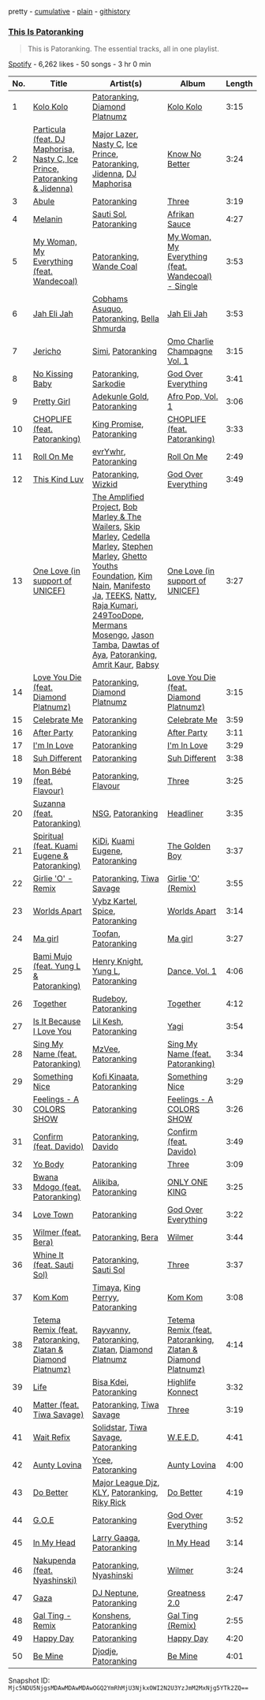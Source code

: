 pretty - [cumulative](/playlists/cumulative/37i9dQZF1DZ06evO1iOLV6.md) - [plain](/playlists/plain/37i9dQZF1DZ06evO1iOLV6) - [githistory](https://github.githistory.xyz/mackorone/spotify-playlist-archive/blob/main/playlists/plain/37i9dQZF1DZ06evO1iOLV6)

### [This Is Patoranking](https://open.spotify.com/playlist/37i9dQZF1DZ06evO1iOLV6)

> This is Patoranking\. The essential tracks, all in one playlist.

[Spotify](https://open.spotify.com/user/spotify) - 6,262 likes - 50 songs - 3 hr 0 min

| No. | Title | Artist(s) | Album | Length |
|---|---|---|---|---|
| 1 | [Kolo Kolo](https://open.spotify.com/track/2RnkJgwCzgvQU3MUysO1fG) | [Patoranking](https://open.spotify.com/artist/2hKQc001G7ggs3ZyxMdkGq), [Diamond Platnumz](https://open.spotify.com/artist/3cAisWS37sGCCtRgWfvrod) | [Kolo Kolo](https://open.spotify.com/album/6o46JSSqZAcJSma0j37t4u) | 3:15 |
| 2 | [Particula \(feat\. DJ Maphorisa, Nasty C, Ice Prince, Patoranking & Jidenna\)](https://open.spotify.com/track/2mZLaQDdLplafm3Y5HMr51) | [Major Lazer](https://open.spotify.com/artist/738wLrAtLtCtFOLvQBXOXp), [Nasty C](https://open.spotify.com/artist/2gzWmhOZhDN6gXL49JW9qj), [Ice Prince](https://open.spotify.com/artist/1sSt1DqqqFLkPwfrqafVyn), [Patoranking](https://open.spotify.com/artist/2hKQc001G7ggs3ZyxMdkGq), [Jidenna](https://open.spotify.com/artist/4TsHKU8l8Wq7n7OPVikirn), [DJ Maphorisa](https://open.spotify.com/artist/0mMqD2uqwvCjFvlzo6ayGi) | [Know No Better](https://open.spotify.com/album/4PJtsH62RuojHmS3VCAHXx) | 3:24 |
| 3 | [Abule](https://open.spotify.com/track/5GmvLu8Ok9KqBakA6jTEVK) | [Patoranking](https://open.spotify.com/artist/2hKQc001G7ggs3ZyxMdkGq) | [Three](https://open.spotify.com/album/3OGisD8sBPdvPm7lhN5u2K) | 3:19 |
| 4 | [Melanin](https://open.spotify.com/track/2iauO3C7vEcmJAyP9HXKYX) | [Sauti Sol](https://open.spotify.com/artist/4Rj9lQm9oSiMlirgpsM6eo), [Patoranking](https://open.spotify.com/artist/2hKQc001G7ggs3ZyxMdkGq) | [Afrikan Sauce](https://open.spotify.com/album/6kn9tgw5ktETOGSdwEJI9F) | 4:27 |
| 5 | [My Woman, My Everything \(feat\. Wandecoal\)](https://open.spotify.com/track/5MAScTGPHzWAeivPjpATa9) | [Patoranking](https://open.spotify.com/artist/2hKQc001G7ggs3ZyxMdkGq), [Wande Coal](https://open.spotify.com/artist/1fYVmAFB7sC7eDoF3mJXla) | [My Woman, My Everything \(feat\. Wandecoal\) \- Single](https://open.spotify.com/album/0cUhwhoX9Yi7vhJgHfgRm4) | 3:53 |
| 6 | [Jah Eli Jah](https://open.spotify.com/track/1PLOmSVGYrTRycWnUAWIaF) | [Cobhams Asuquo](https://open.spotify.com/artist/710wXZlOutU4kV7BeLoVwl), [Patoranking](https://open.spotify.com/artist/2hKQc001G7ggs3ZyxMdkGq), [Bella Shmurda](https://open.spotify.com/artist/7kK5badbqOjd8WlT2XWMeM) | [Jah Eli Jah](https://open.spotify.com/album/0NB8X5tOAMMgU4lDWei9B4) | 3:53 |
| 7 | [Jericho](https://open.spotify.com/track/6PrImSndUslYTiN77tqlp8) | [Simi](https://open.spotify.com/artist/4Ns55iOSe1Im2WU2e1Eym0), [Patoranking](https://open.spotify.com/artist/2hKQc001G7ggs3ZyxMdkGq) | [Omo Charlie Champagne Vol\. 1](https://open.spotify.com/album/0DfMhXwJEtsRauBcpb2rz7) | 3:15 |
| 8 | [No Kissing Baby](https://open.spotify.com/track/16ygpIPe2ClOoOypX6QAuH) | [Patoranking](https://open.spotify.com/artist/2hKQc001G7ggs3ZyxMdkGq), [Sarkodie](https://open.spotify.com/artist/01DTVE3KmoPogPZaOvMqO8) | [God Over Everything](https://open.spotify.com/album/3QD26z4Ces1OCiVqPhn87R) | 3:41 |
| 9 | [Pretty Girl](https://open.spotify.com/track/6G7Jnkix0H7nBxqjqGbD50) | [Adekunle Gold](https://open.spotify.com/artist/2IK173RXLiCSQ8fhDlAb3s), [Patoranking](https://open.spotify.com/artist/2hKQc001G7ggs3ZyxMdkGq) | [Afro Pop, Vol\. 1](https://open.spotify.com/album/6GHHoK6LC0Y36nYsouK8qR) | 3:06 |
| 10 | [CHOPLIFE \(feat\. Patoranking\)](https://open.spotify.com/track/5F5OkyidOWn8gj4vQhD7QM) | [King Promise](https://open.spotify.com/artist/4tIKaxUmpXzshok2yCnwdf), [Patoranking](https://open.spotify.com/artist/2hKQc001G7ggs3ZyxMdkGq) | [CHOPLIFE \(feat\. Patoranking\)](https://open.spotify.com/album/04UO0sJC1oRi1N8kpRKiWf) | 3:33 |
| 11 | [Roll On Me](https://open.spotify.com/track/7dwgWc4n7rp7ruK9c21cyo) | [evrYwhr](https://open.spotify.com/artist/11xAvdpLHrDd9f2VIG8QB3), [Patoranking](https://open.spotify.com/artist/2hKQc001G7ggs3ZyxMdkGq) | [Roll On Me](https://open.spotify.com/album/5fNWSpENYMGAqIYehytNyU) | 2:49 |
| 12 | [This Kind Luv](https://open.spotify.com/track/2UrxkIScshPyPlgRpy57Fm) | [Patoranking](https://open.spotify.com/artist/2hKQc001G7ggs3ZyxMdkGq), [Wizkid](https://open.spotify.com/artist/3tVQdUvClmAT7URs9V3rsp) | [God Over Everything](https://open.spotify.com/album/3QD26z4Ces1OCiVqPhn87R) | 3:49 |
| 13 | [One Love \(in support of UNICEF\)](https://open.spotify.com/track/1KA7SVX5x7TqYvCusGxmc7) | [The Amplified Project](https://open.spotify.com/artist/0O84UJcaMyncTUcA49HEch), [Bob Marley & The Wailers](https://open.spotify.com/artist/2QsynagSdAqZj3U9HgDzjD), [Skip Marley](https://open.spotify.com/artist/4ryoUS0W8qXokfMxrlJt6O), [Cedella Marley](https://open.spotify.com/artist/6KL6RLoRlfIYXGx4UAYT6O), [Stephen Marley](https://open.spotify.com/artist/0CIwCGmQMqHqiblnZlFia1), [Ghetto Youths Foundation](https://open.spotify.com/artist/1EunaVmcxPZ3W0OEWd4enl), [Kim Nain](https://open.spotify.com/artist/1sUh9PuHuNHe1ElLUHVLOC), [Manifesto Ja](https://open.spotify.com/artist/5VNiqJUBfbraWrVFJEHjM6), [TEEKS](https://open.spotify.com/artist/4ofg0wyo4TjuNtWQ5XxZhJ), [Natty](https://open.spotify.com/artist/2bYR6To8Z49UmceWctNMIb), [Raja Kumari](https://open.spotify.com/artist/5cBFMoMgcAt03YL2r0tS25), [249TooDope](https://open.spotify.com/artist/4ASAIQZCLWzcBvCmEVLOkm), [Mermans Mosengo](https://open.spotify.com/artist/1F1ezryBLCpGjEm4hFnaDc), [Jason Tamba](https://open.spotify.com/artist/7gfuxIgr15DM6ZgZyFCd1N), [Dawtas of Aya](https://open.spotify.com/artist/13pgjqyXBaaIbsAkdRChFg), [Patoranking](https://open.spotify.com/artist/2hKQc001G7ggs3ZyxMdkGq), [Amrit Kaur](https://open.spotify.com/artist/7G4R492mjIIVQbQPH2q6JS), [Babsy](https://open.spotify.com/artist/6lZtR7OsMOiWt7r59r217Z) | [One Love \(in support of UNICEF\)](https://open.spotify.com/album/0GYG8mzT02965RRFiBxfxX) | 3:27 |
| 14 | [Love You Die \(feat\. Diamond Platnumz\)](https://open.spotify.com/track/6BnKiK0FwqJoqCdVKh442g) | [Patoranking](https://open.spotify.com/artist/2hKQc001G7ggs3ZyxMdkGq), [Diamond Platnumz](https://open.spotify.com/artist/3cAisWS37sGCCtRgWfvrod) | [Love You Die \(feat\. Diamond Platnumz\)](https://open.spotify.com/album/55VuLbTps49geEwrRAB0OD) | 3:15 |
| 15 | [Celebrate Me](https://open.spotify.com/track/02J7gPkx8wI2NDi8eWM4w4) | [Patoranking](https://open.spotify.com/artist/2hKQc001G7ggs3ZyxMdkGq) | [Celebrate Me](https://open.spotify.com/album/6PmMID2Cb2rHTfsJ9Wme56) | 3:59 |
| 16 | [After Party](https://open.spotify.com/track/2mgcd1yyXVz0mMvFE9yCGo) | [Patoranking](https://open.spotify.com/artist/2hKQc001G7ggs3ZyxMdkGq) | [After Party](https://open.spotify.com/album/7A5sOBdTQwFUlE3D0JbIVB) | 3:11 |
| 17 | [I'm In Love](https://open.spotify.com/track/1V9xax1XoP0YpVp941UHJt) | [Patoranking](https://open.spotify.com/artist/2hKQc001G7ggs3ZyxMdkGq) | [I'm In Love](https://open.spotify.com/album/1OiCzZuH7QlqqnX2sGe5VF) | 3:29 |
| 18 | [Suh Different](https://open.spotify.com/track/3mdPtsarSxesXYqBP8OxJ5) | [Patoranking](https://open.spotify.com/artist/2hKQc001G7ggs3ZyxMdkGq) | [Suh Different](https://open.spotify.com/album/0FGE6PIsjF1Dk9OFq3iQU7) | 3:38 |
| 19 | [Mon Bébé \(feat\. Flavour\)](https://open.spotify.com/track/5z68NJKC2MnCydcfIjAqCY) | [Patoranking](https://open.spotify.com/artist/2hKQc001G7ggs3ZyxMdkGq), [Flavour](https://open.spotify.com/artist/0oKNR4ahj1CPnK2kQmbOfo) | [Three](https://open.spotify.com/album/3OGisD8sBPdvPm7lhN5u2K) | 3:25 |
| 20 | [Suzanna \(feat\. Patoranking\)](https://open.spotify.com/track/5yftPkWxksVGPSi21pFuJQ) | [NSG](https://open.spotify.com/artist/31Ua7zSTJxegjyd49ujbSA), [Patoranking](https://open.spotify.com/artist/2hKQc001G7ggs3ZyxMdkGq) | [Headliner](https://open.spotify.com/album/6AAVCyWUzc7rcna0kXmmaf) | 3:35 |
| 21 | [Spiritual \(feat\. Kuami Eugene & Patoranking\)](https://open.spotify.com/track/20v09gzHogJdM5a3GLpR4p) | [KiDi](https://open.spotify.com/artist/14PimM6ohO2gYftuwTam9V), [Kuami Eugene](https://open.spotify.com/artist/0GGKrcPOlBkmBzQDf2Ogkl), [Patoranking](https://open.spotify.com/artist/2hKQc001G7ggs3ZyxMdkGq) | [The Golden Boy](https://open.spotify.com/album/7sX992U7KTu4up4jW1LEPX) | 3:37 |
| 22 | [Girlie 'O' \- Remix](https://open.spotify.com/track/7eE7wjlxscWbY9K1vwIC6m) | [Patoranking](https://open.spotify.com/artist/2hKQc001G7ggs3ZyxMdkGq), [Tiwa Savage](https://open.spotify.com/artist/1hNaHKp2Za5YdOAG0WnRbc) | [Girlie 'O' \(Remix\)](https://open.spotify.com/album/7IY6ObgWKvAbyqUAQ2wqf4) | 3:55 |
| 23 | [Worlds Apart](https://open.spotify.com/track/0jJD1bkgMc3XkBtRShAkAv) | [Vybz Kartel](https://open.spotify.com/artist/2NUz5P42WqkxilbI8ocN76), [Spice](https://open.spotify.com/artist/0wEvWMQRqaXcgnrZv6KtyL), [Patoranking](https://open.spotify.com/artist/2hKQc001G7ggs3ZyxMdkGq) | [Worlds Apart](https://open.spotify.com/album/7d81pDqBMRftoYFdi07C8m) | 3:14 |
| 24 | [Ma girl](https://open.spotify.com/track/2CUfR68XB0qSpCA5YXFbkO) | [Toofan](https://open.spotify.com/artist/5BfpzKNakWiXUNm1RfBgUi), [Patoranking](https://open.spotify.com/artist/2hKQc001G7ggs3ZyxMdkGq) | [Ma girl](https://open.spotify.com/album/6QckTJtuiIKNFFlymaxaos) | 3:27 |
| 25 | [Bami Mujo \(feat\. Yung L & Patoranking\)](https://open.spotify.com/track/7JB8DUFRFWhAPd1bhEZRuo) | [Henry Knight](https://open.spotify.com/artist/4xjNGIY2iJZwaFJnEPQ1r9), [Yung L](https://open.spotify.com/artist/5jW1p6bav4DYihIHewKBCq), [Patoranking](https://open.spotify.com/artist/2hKQc001G7ggs3ZyxMdkGq) | [Dance, Vol\. 1](https://open.spotify.com/album/1TqeVetMJteizoDDEIZDqw) | 4:06 |
| 26 | [Together](https://open.spotify.com/track/0X425kX0UGmBnmrzsZlztm) | [Rudeboy](https://open.spotify.com/artist/583D4MicNImtI9URI0fIFT), [Patoranking](https://open.spotify.com/artist/2hKQc001G7ggs3ZyxMdkGq) | [Together](https://open.spotify.com/album/5y6mPZFSHQbPx4j8qVGng2) | 4:12 |
| 27 | [Is It Because I Love You](https://open.spotify.com/track/2AdSFvM8oRvXkL7y0HqP7r) | [Lil Kesh](https://open.spotify.com/artist/38XiDu0kK3Z5jdHUDqBzNT), [Patoranking](https://open.spotify.com/artist/2hKQc001G7ggs3ZyxMdkGq) | [Yagi](https://open.spotify.com/album/4dH19g7BC3ric2uEAGgEcv) | 3:54 |
| 28 | [Sing My Name \(feat\. Patoranking\)](https://open.spotify.com/track/49ON6nzE795sVqUQ0o01l2) | [MzVee](https://open.spotify.com/artist/5KaayuYfGzUkFP7PfrwVu9), [Patoranking](https://open.spotify.com/artist/2hKQc001G7ggs3ZyxMdkGq) | [Sing My Name \(feat\. Patoranking\)](https://open.spotify.com/album/54wYyB89BpQsUSsNv87zdb) | 3:34 |
| 29 | [Something Nice](https://open.spotify.com/track/6kue96ttd26sO4QQi4djEy) | [Kofi Kinaata](https://open.spotify.com/artist/6TQW172m1l4Tf4Hp55ZdDm), [Patoranking](https://open.spotify.com/artist/2hKQc001G7ggs3ZyxMdkGq) | [Something Nice](https://open.spotify.com/album/1Q334n1rC4ZZ2Me1EC4Okv) | 3:29 |
| 30 | [Feelings \- A COLORS SHOW](https://open.spotify.com/track/6pM36Gc15BBIwefH7Zy4GI) | [Patoranking](https://open.spotify.com/artist/2hKQc001G7ggs3ZyxMdkGq) | [Feelings \- A COLORS SHOW](https://open.spotify.com/album/5LJvUFehOgLrzRpDzMAH9o) | 3:26 |
| 31 | [Confirm \(feat\. Davido\)](https://open.spotify.com/track/2J7gUMdczimfHm5gSDn3Hz) | [Patoranking](https://open.spotify.com/artist/2hKQc001G7ggs3ZyxMdkGq), [Davido](https://open.spotify.com/artist/0Y3agQaa6g2r0YmHPOO9rh) | [Confirm \(feat\. Davido\)](https://open.spotify.com/album/3e9N0u3qAe6273h949AsFy) | 3:49 |
| 32 | [Yo Body](https://open.spotify.com/track/7gw2JZuedwF7jQEaoG8vPP) | [Patoranking](https://open.spotify.com/artist/2hKQc001G7ggs3ZyxMdkGq) | [Three](https://open.spotify.com/album/3OGisD8sBPdvPm7lhN5u2K) | 3:09 |
| 33 | [Bwana Mdogo \(feat\. Patoranking\)](https://open.spotify.com/track/7MsF2wr8ZVkZoT6Xi5BQ14) | [Alikiba](https://open.spotify.com/artist/2nGoKcLdXktxEXvMdTDsIT), [Patoranking](https://open.spotify.com/artist/2hKQc001G7ggs3ZyxMdkGq) | [ONLY ONE KING](https://open.spotify.com/album/0u649Gff5qgywplGmwA74P) | 3:25 |
| 34 | [Love Town](https://open.spotify.com/track/2xcjNO0DriNFkGhKihOIcZ) | [Patoranking](https://open.spotify.com/artist/2hKQc001G7ggs3ZyxMdkGq) | [God Over Everything](https://open.spotify.com/album/3QD26z4Ces1OCiVqPhn87R) | 3:22 |
| 35 | [Wilmer \(feat\. Bera\)](https://open.spotify.com/track/4BSYq4DF84PXs9i7P8comh) | [Patoranking](https://open.spotify.com/artist/2hKQc001G7ggs3ZyxMdkGq), [Bera](https://open.spotify.com/artist/280SVkMc8Ij2T4n6EMhWuB) | [Wilmer](https://open.spotify.com/album/4nMoBj5wMHccOCYB62ipcc) | 3:44 |
| 36 | [Whine It \(feat\. Sauti Sol\)](https://open.spotify.com/track/5mFGk1g417gDhAvrafXjEK) | [Patoranking](https://open.spotify.com/artist/2hKQc001G7ggs3ZyxMdkGq), [Sauti Sol](https://open.spotify.com/artist/4Rj9lQm9oSiMlirgpsM6eo) | [Three](https://open.spotify.com/album/3OGisD8sBPdvPm7lhN5u2K) | 3:37 |
| 37 | [Kom Kom](https://open.spotify.com/track/2KA51yRovba1V4rtRfOEqj) | [Timaya](https://open.spotify.com/artist/7gEgjd9W1P1iAD9FbubrqC), [King Perryy](https://open.spotify.com/artist/2Srxd4jkUb5hcZEJO1SPnW), [Patoranking](https://open.spotify.com/artist/2hKQc001G7ggs3ZyxMdkGq) | [Kom Kom](https://open.spotify.com/album/43OG5eoAN9ERfSMTjPvq1c) | 3:08 |
| 38 | [Tetema Remix \(feat\. Patoranking, Zlatan & Diamond Platnumz\)](https://open.spotify.com/track/6Ia713o9xJsQ0eHb2cMknt) | [Rayvanny](https://open.spotify.com/artist/7G9dCn1mqomAa0ucJoBm6J), [Patoranking](https://open.spotify.com/artist/2hKQc001G7ggs3ZyxMdkGq), [Zlatan](https://open.spotify.com/artist/4mSWNal2Ixxf1zrXSTLoep), [Diamond Platnumz](https://open.spotify.com/artist/3cAisWS37sGCCtRgWfvrod) | [Tetema Remix \(feat\. Patoranking, Zlatan & Diamond Platnumz\)](https://open.spotify.com/album/5LLYgXNnd4Igbln9aNjVQi) | 4:14 |
| 39 | [Life](https://open.spotify.com/track/1N0GdFeRwgEeiDqkX0m4HB) | [Bisa Kdei](https://open.spotify.com/artist/4AN8jBgYwV1ieMsX1Ntxwc), [Patoranking](https://open.spotify.com/artist/2hKQc001G7ggs3ZyxMdkGq) | [Highlife Konnect](https://open.spotify.com/album/72NulXFtskbFG6htwcte2C) | 3:32 |
| 40 | [Matter \(feat\. Tiwa Savage\)](https://open.spotify.com/track/2SbhvxUez3pZpXgZgxbe8g) | [Patoranking](https://open.spotify.com/artist/2hKQc001G7ggs3ZyxMdkGq), [Tiwa Savage](https://open.spotify.com/artist/1hNaHKp2Za5YdOAG0WnRbc) | [Three](https://open.spotify.com/album/3OGisD8sBPdvPm7lhN5u2K) | 3:19 |
| 41 | [Wait Refix](https://open.spotify.com/track/630ORw8FxlwBCIK3uGPb22) | [Solidstar](https://open.spotify.com/artist/1Nuq9WJb01OoR56vu02bhX), [Tiwa Savage](https://open.spotify.com/artist/1hNaHKp2Za5YdOAG0WnRbc), [Patoranking](https://open.spotify.com/artist/2hKQc001G7ggs3ZyxMdkGq) | [W.E.E.D.](https://open.spotify.com/album/23BR88E4ycb1L19PLZbEuP) | 4:41 |
| 42 | [Aunty Lovina](https://open.spotify.com/track/53gPrOWfnUvZSzx4erfaG1) | [Ycee](https://open.spotify.com/artist/5zqRdlPXeCIuxgaPimSKXj), [Patoranking](https://open.spotify.com/artist/2hKQc001G7ggs3ZyxMdkGq) | [Aunty Lovina](https://open.spotify.com/album/41TFQ5OW8R2G36vyKu3U0H) | 4:00 |
| 43 | [Do Better](https://open.spotify.com/track/0vtXr3xIGXkHI0eidEOuUg) | [Major League Djz](https://open.spotify.com/artist/0N3AcLTAS3vcx93PxN2Agb), [KLY](https://open.spotify.com/artist/0B6F56wObkhER2AmTNfcl3), [Patoranking](https://open.spotify.com/artist/2hKQc001G7ggs3ZyxMdkGq), [Riky Rick](https://open.spotify.com/artist/61ZRdppZ5sCtl9m5gfhoGO) | [Do Better](https://open.spotify.com/album/56f5Gq8bsHwIWak9Odfxxk) | 4:19 |
| 44 | [G.O.E](https://open.spotify.com/track/2VjfpkJblXjy1qc6DqmfP8) | [Patoranking](https://open.spotify.com/artist/2hKQc001G7ggs3ZyxMdkGq) | [God Over Everything](https://open.spotify.com/album/3QD26z4Ces1OCiVqPhn87R) | 3:52 |
| 45 | [In My Head](https://open.spotify.com/track/5ooiTZRRjdOlMcNw5hsKlT) | [Larry Gaaga](https://open.spotify.com/artist/62s0EsXQNJEwy8fKZ386VU), [Patoranking](https://open.spotify.com/artist/2hKQc001G7ggs3ZyxMdkGq) | [In My Head](https://open.spotify.com/album/0GJWhWInQgWTI9iA7Pi2v1) | 3:14 |
| 46 | [Nakupenda \(feat\. Nyashinski\)](https://open.spotify.com/track/3i8Uqoaftzmk7Lq6YBRMVy) | [Patoranking](https://open.spotify.com/artist/2hKQc001G7ggs3ZyxMdkGq), [Nyashinski](https://open.spotify.com/artist/7KY9NaOVRmptl8vlpVomi6) | [Wilmer](https://open.spotify.com/album/4nMoBj5wMHccOCYB62ipcc) | 3:24 |
| 47 | [Gaza](https://open.spotify.com/track/39LvOyRoIbHktXe1U4fPR4) | [DJ Neptune](https://open.spotify.com/artist/3L4ZO0ZaSe1qeucpQK8tBR), [Patoranking](https://open.spotify.com/artist/2hKQc001G7ggs3ZyxMdkGq) | [Greatness 2.0](https://open.spotify.com/album/09HVEH824tr4OBfQmxgIxT) | 2:47 |
| 48 | [Gal Ting \- Remix](https://open.spotify.com/track/2SEZTPBqXBfsimqx66lfNl) | [Konshens](https://open.spotify.com/artist/3nwYsifpwrKmCIpw4i0HDW), [Patoranking](https://open.spotify.com/artist/2hKQc001G7ggs3ZyxMdkGq) | [Gal Ting \(Remix\)](https://open.spotify.com/album/5BWZkwc7LWDSHTa7bxWnoH) | 2:55 |
| 49 | [Happy Day](https://open.spotify.com/track/2SWqkpJmHPnLFaEf4HW7xr) | [Patoranking](https://open.spotify.com/artist/2hKQc001G7ggs3ZyxMdkGq) | [Happy Day](https://open.spotify.com/album/34hT5nhS00WwzxLY9IhbUD) | 4:20 |
| 50 | [Be Mine](https://open.spotify.com/track/4cdFbzrgFOTisZt3Jyp5rX) | [Djodje](https://open.spotify.com/artist/62huveC2Mmi9nfW0ySqNwo), [Patoranking](https://open.spotify.com/artist/2hKQc001G7ggs3ZyxMdkGq) | [Be Mine](https://open.spotify.com/album/2lKgeWMfVOQ9USzl6DzN4l) | 4:01 |

Snapshot ID: `Mjc5NDU5NjgsMDAwMDAwMDAwOGQ2YmRhMjU3NjkxOWI2N2U3YzJmM2MxNjg5YTk2ZQ==`
